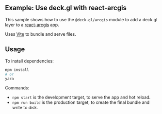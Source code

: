 ## Example: Use deck.gl with react-arcgis

This sample shows how to use the `@deck.gl/arcgis` module to add a deck.gl layer to a [react-arcgis](https://github.com/Esri/react-arcgis) app.

Uses [Vite](https://vitejs.dev/) to bundle and serve files.

## Usage

To install dependencies:

```bash
npm install
# or
yarn
```

Commands:
* `npm start` is the development target, to serve the app and hot reload.
* `npm run build` is the production target, to create the final bundle and write to disk.
